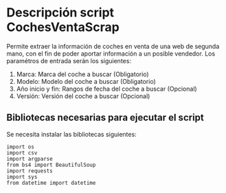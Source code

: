 # Descripción script CochesVentaScrap

Permite extraer la información de coches en venta de una web de segunda mano, con el fin de poder aportar información a un posible vendedor. 
Los paramétros de entrada serán los siguientes:

1. Marca: Marca del coche a buscar (Obligatorio)
2. Modelo: Modelo del coche a buscar (Obligatorio)
3. Año inicio y fin: Rangos de fecha del coche a buscar (Opcional)
4. Versión: Versión del coche a buscar (Opcional)

## Bibliotecas necesarias para ejecutar el script

Se necesita instalar las bibliotecas siguientes:

    import os
    import csv
    import argparse
    from bs4 import BeautifulSoup
    import requests
    import sys
    from datetime import datetime

